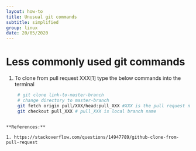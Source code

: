 ```yaml
---
layout: how-to
title: Unusual git commands 
subtitle: simplified
group: linux
date: 20/05/2020
---
```


# Less commonly used git commands


1. To clone from pull request XXX[1] type the below commands into the terminal
   ```sh
    # git clone link-to-master-branch
    # change directory to master-branch
    git fetch origin pull/XXX/head:pull_XXX #XXX is the pull request number
    git checkout pull_XXX # pull_XXX is local branch name
  ```
    
**References:**

1. https://stackoverflow.com/questions/14947789/github-clone-from-pull-request

